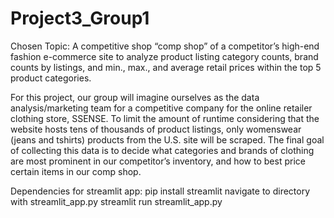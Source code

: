 # Project3_Group1

Chosen Topic: 
A competitive shop “comp shop” of a competitor’s high-end fashion e-commerce site to analyze product listing category counts, brand counts by listings, and min., max., and average retail prices within the top 5 product categories.  

For this project, our group will imagine ourselves as the data analysis/marketing team for a competitive company for the online retailer clothing store, SSENSE. To limit the amount of runtime considering that the website hosts tens of thousands of product listings, only womenswear (jeans and tshirts) products from the U.S. site will be scraped. The final goal of collecting this data is to decide what categories and brands of clothing are most prominent in our competitor’s inventory, and how to best price certain items in our comp shop.


Dependencies for streamlit app:
pip install streamlit
navigate to directory with streamlit_app.py 
streamlit run streamlit_app.py
